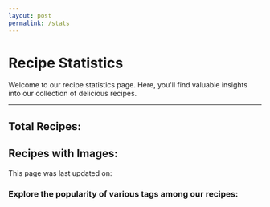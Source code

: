 ```yaml
---
layout: post
permalink: /stats
---
```


<h1>Recipe Statistics</h1>
<p>Welcome to our recipe statistics page. Here, you'll find valuable insights into our collection of delicious recipes.</p>

<hr>

<h2>Total Recipes: <span id="total-recipes"></span></h2>
<h2>Recipes with Images: <span id="image-recipe-count"></span></h2> <!-- Added line -->

<p>This page was last updated on: <span id="build-time"></span></p>

<h3>Explore the popularity of various tags among our recipes:</h3>
<div id="tag-counts"></div>

<script>
  // Fetch data from your JSON endpoint
  fetch('{{ "/recipes.json" }}')
    .then(response => response.json())
    .then(data => {
      // Process and display the data on the stats page
      displayStats(data);
    })
    .catch(error => console.error('Error fetching data:', error));

  // Function to display stats on the page
function displayStats(data) {
  const buildTimeElement = document.getElementById('build-time');
  const totalRecipesElement = document.getElementById('total-recipes');
  const localImageCountElement = document.getElementById('local-image-recipe-count');
  const remoteImageCountElement = document.getElementById('remote-image-recipe-count');
  const tagCountsElement = document.getElementById('tag-counts');

  buildTimeElement.textContent = data.buildDateTime;
  totalRecipesElement.textContent = data.recipeCount;

  let localImageCount = 0;
  let remoteImageCount = 0;

  const tagCounts = {};

  if (data.recipes) {
    data.recipes.forEach(recipe => {
      if (recipe.image && recipe.image.trim() !== '') {
        const img = recipe.image.trim().toLowerCase();
        if (img.startsWith('http://') || img.startsWith('https://')) {
          remoteImageCount++;
        } else {
          localImageCount++;
        }
      }
      if (recipe.tags && recipe.tags.length > 0) {
        recipe.tags.forEach(tag => {
          tagCounts[tag] = (tagCounts[tag] || 0) + 1;
        });
      } else {
        tagCounts['Untagged'] = (tagCounts['Untagged'] || 0) + 1;
      }
    });
  }

  // Display tag counts
  for (const [tag, count] of Object.entries(tagCounts)) {
    tagCountsElement.innerHTML += `<p>${tag}: ${count}</p>`;
  }

  // Display separate image counts
  localImageCountElement.textContent = localImageCount;
  remoteImageCountElement.textContent = remoteImageCount;
}

    // Display tag counts
    for (const [tag, count] of Object.entries(tagCounts)) {
      tagCountsElement.innerHTML += `<p>${tag}: ${count}</p>`;
    }

    // Display recipes with images count
    imageRecipeCountElement.textContent = imageRecipeCount; // Added line
  }
</script>
